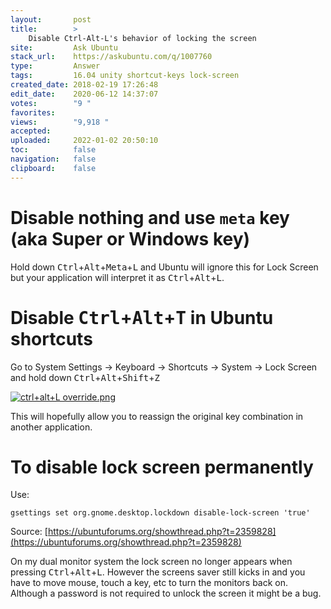 ```yaml
---
layout:       post
title:        >
    Disable Ctrl-Alt-L's behavior of locking the screen
site:         Ask Ubuntu
stack_url:    https://askubuntu.com/q/1007760
type:         Answer
tags:         16.04 unity shortcut-keys lock-screen
created_date: 2018-02-19 17:26:48
edit_date:    2020-06-12 14:37:07
votes:        "9 "
favorites:    
views:        "9,918 "
accepted:     
uploaded:     2022-01-02 20:50:10
toc:          false
navigation:   false
clipboard:    false
---
```


# Disable nothing and use `meta` key (aka Super or Windows key)

Hold down <kbd>Ctrl</kbd>+<kbd>Alt</kbd>+<kbd>Meta</kbd>+<kbd>L</kbd> and Ubuntu will ignore this for Lock Screen but your application will interpret it as <kbd>Ctrl</kbd>+<kbd>Alt</kbd>+<kbd>L</kbd>.

# Disable <kbd>Ctrl</kbd>+<kbd>Alt</kbd>+<kbd>T</kbd> in Ubuntu shortcuts

Go to System Settings -> Keyboard -> Shortcuts -> System -> Lock Screen and hold down <kbd>Ctrl</kbd>+<kbd>Alt</kbd>+<kbd>Shift</kbd>+<kbd>Z</kbd>

[![ctrl+alt+L override.png][1]][1]

This will hopefully allow you to reassign the original key combination in another application.

# To disable lock screen permanently

Use:

``` 
gsettings set org.gnome.desktop.lockdown disable-lock-screen 'true'

```

Source: [https://ubuntuforums.org/showthread.php?t=2359828](https://ubuntuforums.org/showthread.php?t=2359828)

On my dual monitor system the lock screen no longer appears when pressing <kbd>Ctrl</kbd>+<kbd>Alt</kbd>+<kbd>L</kbd>. However the screens saver still kicks in and you have to move mouse, touch a key, etc to turn the monitors back on. Although a password is not required to unlock the screen it might be a bug.


  [1]: https://i.stack.imgur.com/nanXH.png
